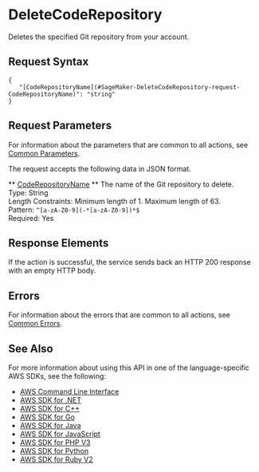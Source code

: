 # DeleteCodeRepository<a name="API_DeleteCodeRepository"></a>

Deletes the specified Git repository from your account\.

## Request Syntax<a name="API_DeleteCodeRepository_RequestSyntax"></a>

```
{
   "[CodeRepositoryName](#SageMaker-DeleteCodeRepository-request-CodeRepositoryName)": "string"
}
```

## Request Parameters<a name="API_DeleteCodeRepository_RequestParameters"></a>

For information about the parameters that are common to all actions, see [Common Parameters](CommonParameters.md)\.

The request accepts the following data in JSON format\.

 ** [CodeRepositoryName](#API_DeleteCodeRepository_RequestSyntax) **   <a name="SageMaker-DeleteCodeRepository-request-CodeRepositoryName"></a>
The name of the Git repository to delete\.  
Type: String  
Length Constraints: Minimum length of 1\. Maximum length of 63\.  
Pattern: `^[a-zA-Z0-9](-*[a-zA-Z0-9])*$`   
Required: Yes

## Response Elements<a name="API_DeleteCodeRepository_ResponseElements"></a>

If the action is successful, the service sends back an HTTP 200 response with an empty HTTP body\.

## Errors<a name="API_DeleteCodeRepository_Errors"></a>

For information about the errors that are common to all actions, see [Common Errors](CommonErrors.md)\.

## See Also<a name="API_DeleteCodeRepository_SeeAlso"></a>

For more information about using this API in one of the language\-specific AWS SDKs, see the following:
+  [AWS Command Line Interface](https://docs.aws.amazon.com/goto/aws-cli/sagemaker-2017-07-24/DeleteCodeRepository) 
+  [AWS SDK for \.NET](https://docs.aws.amazon.com/goto/DotNetSDKV3/sagemaker-2017-07-24/DeleteCodeRepository) 
+  [AWS SDK for C\+\+](https://docs.aws.amazon.com/goto/SdkForCpp/sagemaker-2017-07-24/DeleteCodeRepository) 
+  [AWS SDK for Go](https://docs.aws.amazon.com/goto/SdkForGoV1/sagemaker-2017-07-24/DeleteCodeRepository) 
+  [AWS SDK for Java](https://docs.aws.amazon.com/goto/SdkForJava/sagemaker-2017-07-24/DeleteCodeRepository) 
+  [AWS SDK for JavaScript](https://docs.aws.amazon.com/goto/AWSJavaScriptSDK/sagemaker-2017-07-24/DeleteCodeRepository) 
+  [AWS SDK for PHP V3](https://docs.aws.amazon.com/goto/SdkForPHPV3/sagemaker-2017-07-24/DeleteCodeRepository) 
+  [AWS SDK for Python](https://docs.aws.amazon.com/goto/boto3/sagemaker-2017-07-24/DeleteCodeRepository) 
+  [AWS SDK for Ruby V2](https://docs.aws.amazon.com/goto/SdkForRubyV2/sagemaker-2017-07-24/DeleteCodeRepository) 